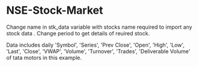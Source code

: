 # NSE-Stock-Market

Change name in stk_data variable with stocks name required to import any stock data . Change period to get details of reuired stock.

Data includes daily 'Symbol', 'Series', 'Prev Close', 'Open', 'High', 'Low', 'Last',
'Close', 'VWAP', 'Volume', 'Turnover', 'Trades', 'Deliverable Volume' of tata motors in this example.
